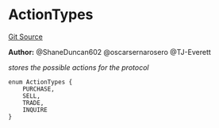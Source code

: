 # ActionTypes
[Git Source](https://github.com/thrackle-io/rules-protocol/blob/d0344b27291308c442daefb74b46bb81740099e4/src/economic/ruleProcessor/ActionEnum.sol)

**Author:**
@ShaneDuncan602 @oscarsernarosero @TJ-Everett

*stores the possible actions for the protocol*


```solidity
enum ActionTypes {
    PURCHASE,
    SELL,
    TRADE,
    INQUIRE
}
```

